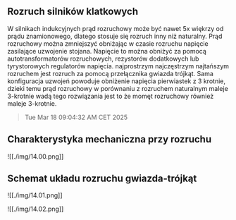 ## Rozruch silników klatkowych

W silnikach indukcyjnych prąd rozruchowy może być nawet 5x więkrzy od prądu znamionowego, dlatego stosuje się rozruch inny niż naturalny. Prąd rozruchowy można zmniejszyć obniżając w czasie rozruchu napięcie zasilające uzwojenie stojana. Napięcie to można obniżyć za pomocą autotransformatorów rozruchowych, rezystorów dodatkowych lub tyrystorowych regulatorów napięcia. 
najprostrzym najczęstrzym najtańszym rozruchem jest rozruch za pomocą przełącznika gwiazda trójkąt. Sama konfiguracja uzwojeń powoduje obniżenie napięcia pierwiastek z 3 krotnie, dzieki temu prąd rozruchowy w porównaniu z rozruchem naturalnym maleje 3-krotnie wadą tego rozwiązania jest to że momęt rozruchowy również maleje 3-krotnie.  

> Tue Mar 18 09:04:32 AM CET 2025

## Charakterystyka mechaniczna przy rozruchu

![[./img/14.00.png]]

## Schemat układu rozruchu gwiazda-trójkąt

![[./img/14.01.png]]

![[./img/14.02.png]]
